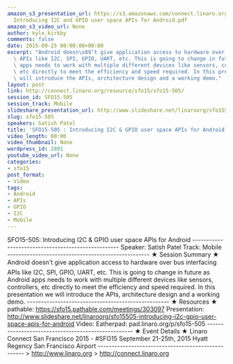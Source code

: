 ```yaml
---
amazon_s3_presentation_url: https://s3.amazonaws.com/connect.linaro.org/sfo15/Presentations/09-25-Friday/SFO15-505-
  Introducing I2C and GPIO user space APIs for Android.pdf
amazon_s3_video_url: None
author: kyle.kirkby
comments: false
date: 2015-09-25 00:00:00+00:00
excerpt: "Android doesn\x89’t give application access to hardware over bus interfacing\
  \ APIs like I2C, SPI, GPIO, UART, etc. This is going to change in future as Android\
  \ apps needs to work with multiple different devices like sensors, controllers,\
  \ etc directly to meet the efficiency and speed required. In this presentation we\
  \ will introduce the APIs, architecture design and a working demo."
layout: post
link: http://connect.linaro.org/resource/sfo15/sfo15-505/
session_id: SFO15-505
session_track: Mobile
slideshare_presentation_url: http://www.slideshare.net/linaroorg/sfo15505-introducing-i2c-gpio-user-space-apis-for-android
slug: sfo15-505
speakers: Satish Patel
title: 'SFO15-505 : Introducing I2C & GPIO user space APIs for Android'
video_length: 00:00
video_thumbnail: None
wordpress_id: 2891
youtube_video_url: None
categories:
- sfo15
post_format:
- Video
tags:
- Android
- APIs
- GPIO
- I2C
- Mobile
---
```


SFO15-505: Introducing I2C & GPIO user space APIs for Android --------------------------------------------------- Speaker: Satish Patel Track: Mobile --------------------------------------------------- ★ Session Summary ★ Android doesn’t give application access to hardware over bus interfacing APIs like I2C, SPI, GPIO, UART, etc. This is going to change in future as Android apps needs to work with multiple different devices like sensors, controllers, etc directly to meet the efficiency and speed required. In this presentation we will introduce the APIs, architecture design and a working demo. --------------------------------------------------- ★ Resources ★ pathable: https://sfo15.pathable.com/meetings/303097 Presentation: http://www.slideshare.net/linaroorg/sfo15505-introducing-i2c-gpio-user-space-apis-for-android Video: Eatherpad: pad.linaro.org/p/sfo15-505 --------------------------------------------------- ★ Event Details ★ Linaro Connect San Francisco 2015 - #SFO15 September 21-25th, 2015 Hyatt Regency San Francisco Airport --------------------------------------------------- > http://www.linaro.org > http://connect.linaro.org
